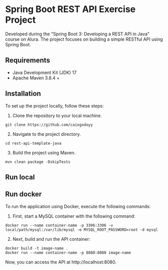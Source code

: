 # Spring Boot REST API Exercise Project
Developed during the "Spring Boot 3: Developing a REST API in Java" course on Alura. The project focuses on building a simple RESTful API using Spring Boot.

## Requirements
- Java Development Kit (JDK) 17
- Apache Maven 3.8.4 +

## Installation
To set up the project locally, follow these steps:
1. Clone the repository to your local machine.
```
git clone https://github.com/caiogodoyy
```
2. Navigate to the project directory.
```
cd rest-api-template-java
```
3. Build the project using Maven.
```
mvn clean package -DskipTests
```

## Run local

## Run docker
To run the application using Docker, execute the following commands:
1. First, start a MySQL container with the following command:
```
docker run --name container-name -p 3306:3306 -v local/path/mysql:/var/lib/mysql -e MYSQL_ROOT_PASSWORD=root -d mysql
```
2. Next, build and run the API container:
```
docker build -t image-name .
docker run --name container-name -p 8080:8080 image-name
```
Now, you can access the API at http://localhost:8080.
